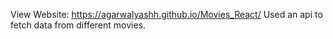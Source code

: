 View Website: https://agarwalyashh.github.io/Movies_React/
Used an api to fetch data from different movies.
